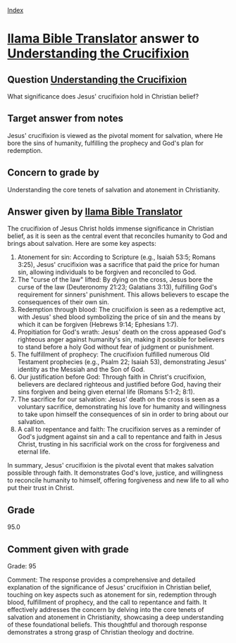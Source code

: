 
[Index](../../index.md)
# [llama Bible Translator](../../answering_models/llama_Bible_Translator.md) answer to [Understanding the Crucifixion](../../questions/Understanding_the_Crucifixion.md)

## Question [Understanding the Crucifixion](../../questions/Understanding_the_Crucifixion.md)
What significance does Jesus' crucifixion hold in Christian belief?

## Target answer from notes
Jesus' crucifixion is viewed as the pivotal moment for salvation, where He bore the sins of humanity, fulfilling the prophecy and God's plan for redemption.

## Concern to grade by
Understanding the core tenets of salvation and atonement in Christianity.

## Answer given by [llama Bible Translator](../../answering_models/llama_Bible_Translator.md)
The crucifixion of Jesus Christ holds immense significance in Christian belief, as it is seen as the central event that reconciles humanity to God and brings about salvation. Here are some key aspects:

1. Atonement for sin: According to Scripture (e.g., Isaiah 53:5; Romans 3:25), Jesus' crucifixion was a sacrifice that paid the price for human sin, allowing individuals to be forgiven and reconciled to God.
2. The "curse of the law" lifted: By dying on the cross, Jesus bore the curse of the law (Deuteronomy 21:23; Galatians 3:13), fulfilling God's requirement for sinners' punishment. This allows believers to escape the consequences of their own sin.
3. Redemption through blood: The crucifixion is seen as a redemptive act, with Jesus' shed blood symbolizing the price of sin and the means by which it can be forgiven (Hebrews 9:14; Ephesians 1:7).
4. Propitiation for God's wrath: Jesus' death on the cross appeased God's righteous anger against humanity's sin, making it possible for believers to stand before a holy God without fear of judgment or punishment.
5. The fulfillment of prophecy: The crucifixion fulfilled numerous Old Testament prophecies (e.g., Psalm 22; Isaiah 53), demonstrating Jesus' identity as the Messiah and the Son of God.
6. Our justification before God: Through faith in Christ's crucifixion, believers are declared righteous and justified before God, having their sins forgiven and being given eternal life (Romans 5:1-2; 8:1).
7. The sacrifice for our salvation: Jesus' death on the cross is seen as a voluntary sacrifice, demonstrating his love for humanity and willingness to take upon himself the consequences of sin in order to bring about our salvation.
8. A call to repentance and faith: The crucifixion serves as a reminder of God's judgment against sin and a call to repentance and faith in Jesus Christ, trusting in his sacrificial work on the cross for forgiveness and eternal life.

In summary, Jesus' crucifixion is the pivotal event that makes salvation possible through faith. It demonstrates God's love, justice, and willingness to reconcile humanity to himself, offering forgiveness and new life to all who put their trust in Christ.

## Grade
95.0

## Comment given with grade
Grade: 95

Comment: The response provides a comprehensive and detailed explanation of the significance of Jesus' crucifixion in Christian belief, touching on key aspects such as atonement for sin, redemption through blood, fulfillment of prophecy, and the call to repentance and faith. It effectively addresses the concern by delving into the core tenets of salvation and atonement in Christianity, showcasing a deep understanding of these foundational beliefs. This thoughtful and thorough response demonstrates a strong grasp of Christian theology and doctrine.
